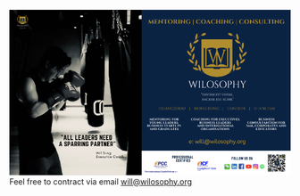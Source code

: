 ![](WilosophyWebsite2020.png)
Feel free to contract via email  [will@wilosophy.org](mailto:will@wilosophy.org)
